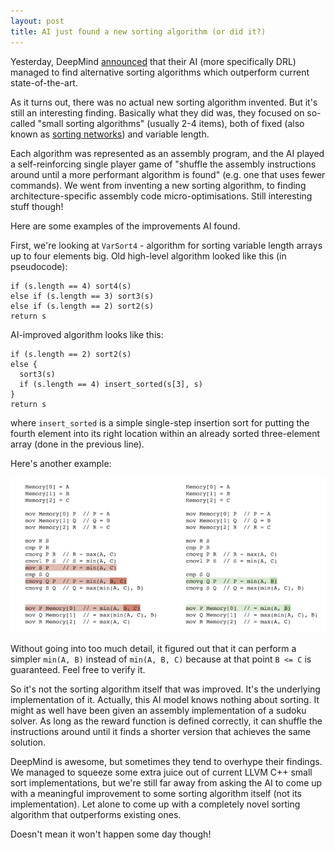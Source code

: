 ```yaml
---
layout: post
title: AI just found a new sorting algorithm (or did it?)
---
```


Yesterday, DeepMind [announced](https://www.nature.com/articles/s41586-023-06004-9) that their AI 
(more specifically DRL) managed to find alternative sorting
algorithms which outperform current state-of-the-art.

As it turns out, there was no actual new sorting algorithm invented. But it's still
an interesting finding. Basically what they did was, they focused on so-called "small sorting algorithms"
(usually 2-4 items), both of fixed (also known as [sorting networks](https://en.wikipedia.org/wiki/Sorting_network)) and variable length.

Each algorithm was represented as an assembly program, and the AI played a self-reinforcing single player game of
"shuffle the assembly instructions around until a more performant algorithm is found" (e.g. one
that uses fewer commands). We went from inventing a new sorting algorithm, to finding
architecture-specific assembly code micro-optimisations. Still interesting stuff though!

Here are some examples of the improvements AI found.

First, we're looking at `VarSort4` - algorithm for sorting variable length arrays up to four elements big.
Old high-level algorithm looked like this (in pseudocode):
```
if (s.length == 4) sort4(s)
else if (s.length == 3) sort3(s)
else if (s.length == 2) sort2(s)
return s
```

AI-improved algorithm looks like this:
```
if (s.length == 2) sort2(s)
else {
  sort3(s)
  if (s.length == 4) insert_sorted(s[3], s)
}
return s
```

where `insert_sorted` is a simple single-step insertion sort for putting the fourth element
into its right location within an already sorted three-element array (done in the previous line).

Here's another example:

<img src="../images/sorting_algo.png" class="img-responsive">

Without going into too much detail, it figured out that it can perform a simpler `min(A, B)` 
instead of `min(A, B, C)` because at that point `B <= C` is guaranteed. Feel free to verify it.

So it's not the sorting algorithm itself that was improved. It's the 
underlying implementation of it. Actually, this AI model knows nothing about sorting. It might
as well have been given an assembly implementation of a sudoku solver. As long as the reward
function is defined correctly, it can shuffle the instructions around until it finds
a shorter version that achieves the same solution.

DeepMind is awesome,
but sometimes they tend to overhype their findings. 
We managed to squeeze some extra juice out of current LLVM C++ small sort implementations,
but we're still far away from asking the AI to come up with a meaningful improvement to
some sorting algorithm itself (not its implementation).
Let alone to come up with a completely novel sorting algorithm that outperforms existing ones.

Doesn't mean it won't happen some day though!
